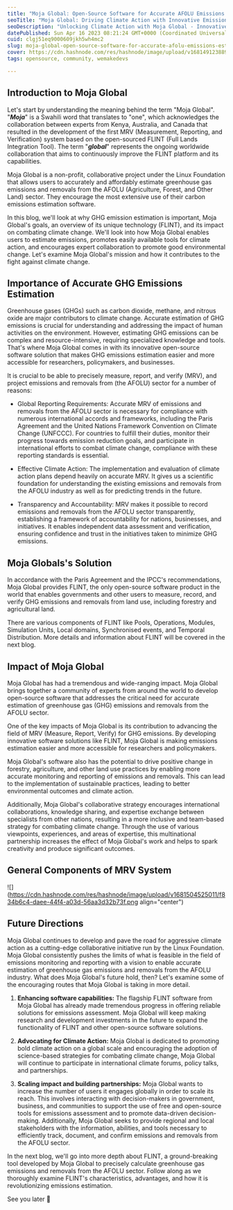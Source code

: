 ```yaml
---
title: "Moja Global: Open-Source Software for Accurate AFOLU Emissions Estimation"
seoTitle: "Moja Global: Driving Climate Action with Innovative Emissions Estimate"
seoDescription: "Unlocking Climate Action with Moja Global - Innovative Solutions for Accurate Emissions Estimation for positive climate change"
datePublished: Sun Apr 16 2023 08:21:24 GMT+0000 (Coordinated Universal Time)
cuid: clgj51eq9000609jkh5wh4mc2
slug: moja-global-open-source-software-for-accurate-afolu-emissions-estimation
cover: https://cdn.hashnode.com/res/hashnode/image/upload/v1681491238890/64423510-7540-4723-99f5-185fc8cba63c.png
tags: opensource, community, wemakedevs

---
```


## Introduction to Moja Global

Let's start by understanding the meaning behind the term "Moja Global". "***Moja***" is a Swahili word that translates to "one", which acknowledges the collaboration between experts from Kenya, Australia, and Canada that resulted in the development of the first MRV (Measurement, Reporting, and Verification) system based on the open-sourced FLINT (Full Lands Integration Tool). The term "***global***" represents the ongoing worldwide collaboration that aims to continuously improve the FLINT platform and its capabilities.

Moja Global is a non-profit, collaborative project under the Linux Foundation that allows users to accurately and affordably estimate greenhouse gas emissions and removals from the AFOLU (Agriculture, Forest, and Other Land) sector. They encourage the most extensive use of their carbon emissions estimation software.

In this blog, we'll look at why GHG emission estimation is important, Moja Global's goals, an overview of its unique technology (FLINT), and its impact on combating climate change. We'll look into how Moja Global enables users to estimate emissions, promotes easily available tools for climate action, and encourages expert collaboration to promote good environmental change. Let's examine Moja Global's mission and how it contributes to the fight against climate change.

## Importance of Accurate GHG Emissions Estimation

Greenhouse gases (GHGs) such as carbon dioxide, methane, and nitrous oxide are major contributors to climate change. Accurate estimation of GHG emissions is crucial for understanding and addressing the impact of human activities on the environment. However, estimating GHG emissions can be complex and resource-intensive, requiring specialized knowledge and tools. That's where Moja Global comes in with its innovative open-source software solution that makes GHG emissions estimation easier and more accessible for researchers, policymakers, and businesses.

It is crucial to be able to precisely measure, report, and verify (MRV), and project emissions and removals from (the AFOLU) sector for a number of reasons:

* Global Reporting Requirements: Accurate MRV of emissions and removals from the AFOLU sector is necessary for compliance with numerous international accords and frameworks, including the Paris Agreement and the United Nations Framework Convention on Climate Change (UNFCCC). For countries to fulfill their duties, monitor their progress towards emission reduction goals, and participate in international efforts to combat climate change, compliance with these reporting standards is essential.
    
* Effective Climate Action: The implementation and evaluation of climate action plans depend heavily on accurate MRV. It gives us a scientific foundation for understanding the existing emissions and removals from the AFOLU industry as well as for predicting trends in the future.
    
* Transparency and Accountability: MRV makes it possible to record emissions and removals from the AFOLU sector transparently, establishing a framework of accountability for nations, businesses, and initiatives. It enables independent data assessment and verification, ensuring confidence and trust in the initiatives taken to minimize GHG emissions.
    

## Moja Globals's Solution

In accordance with the Paris Agreement and the IPCC's recommendations, Moja Global provides FLINT, the only open-source software product in the world that enables governments and other users to measure, record, and verify GHG emissions and removals from land use, including forestry and agricultural land.

There are various components of FLINT like Pools, Operations, Modules, Simulation Units, Local domains, Synchronised events, and Temporal Distribution. More details and information about FLINT will be covered in the next blog.

## Impact of Moja Global

Moja Global has had a tremendous and wide-ranging impact. Moja Global brings together a community of experts from around the world to develop open-source software that addresses the critical need for accurate estimation of greenhouse gas (GHG) emissions and removals from the AFOLU sector.

One of the key impacts of Moja Global is its contribution to advancing the field of MRV (Measure, Report, Verify) for GHG emissions. By developing innovative software solutions like FLINT, Moja Global is making emissions estimation easier and more accessible for researchers and policymakers.

Moja Global's software also has the potential to drive positive change in forestry, agriculture, and other land use practices by enabling more accurate monitoring and reporting of emissions and removals. This can lead to the implementation of sustainable practices, leading to better environmental outcomes and climate action.

Additionally, Moja Global's collaborative strategy encourages international collaborations, knowledge sharing, and expertise exchange between specialists from other nations, resulting in a more inclusive and team-based strategy for combating climate change. Through the use of various viewpoints, experiences, and areas of expertise, this multinational partnership increases the effect of Moja Global's work and helps to spark creativity and produce significant outcomes.

## General Components of MRV System

![](https://cdn.hashnode.com/res/hashnode/image/upload/v1681504525011/f834b6c4-daee-44f4-a03d-56aa3d32b73f.png align="center")

## Future Directions

Moja Global continues to develop and pave the road for aggressive climate action as a cutting-edge collaborative initiative run by the Linux Foundation. Moja Global consistently pushes the limits of what is feasible in the field of emissions monitoring and reporting with a vision to enable accurate estimation of greenhouse gas emissions and removals from the AFOLU industry. What does Moja Global's future hold, then? Let's examine some of the encouraging routes that Moja Global is taking in more detail.

1. **Enhancing software capabilities:** The flagship FLINT software from Moja Global has already made tremendous progress in offering reliable solutions for emissions assessment. Moja Global will keep making research and development investments in the future to expand the functionality of FLINT and other open-source software solutions.
    
2. **Advocating for Climate Action:** Moja Global is dedicated to promoting bold climate action on a global scale and encouraging the adoption of science-based strategies for combating climate change, Moja Global will continue to participate in international climate forums, policy talks, and partnerships.
    
3. **Scaling impact and building partnerships:** Moja Global wants to increase the number of users it engages globally in order to scale its reach. This involves interacting with decision-makers in government, business, and communities to support the use of free and open-source tools for emissions assessment and to promote data-driven decision-making. Additionally, Moja Global seeks to provide regional and local stakeholders with the information, abilities, and tools necessary to efficiently track, document, and confirm emissions and removals from the AFOLU sector.
    

In the next blog, we'll go into more depth about FLINT, a ground-breaking tool developed by Moja Global to precisely calculate greenhouse gas emissions and removals from the AFOLU sector. Follow along as we thoroughly examine FLINT's characteristics, advantages, and how it is revolutionizing emissions estimation.

See you later 👋
